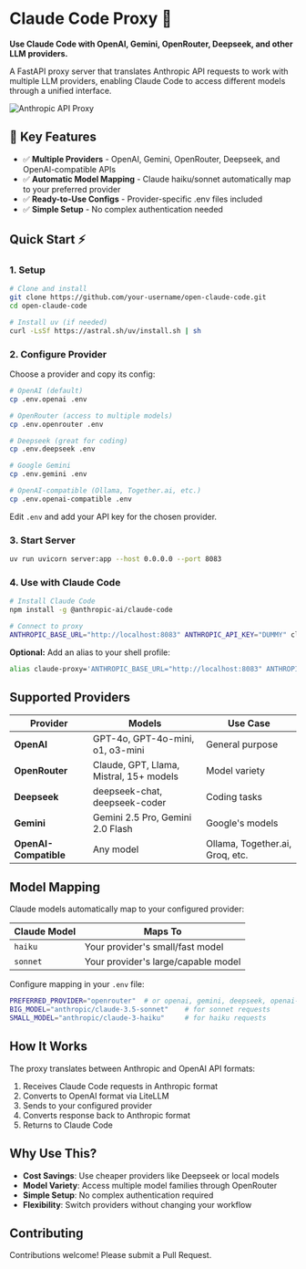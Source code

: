 # Claude Code Proxy 🔄

**Use Claude Code with OpenAI, Gemini, OpenRouter, Deepseek, and other LLM providers.**

A FastAPI proxy server that translates Anthropic API requests to work with multiple LLM providers, enabling Claude Code to access different models through a unified interface.

![Anthropic API Proxy](pic.png)

## 🌟 Key Features

- ✅ **Multiple Providers** - OpenAI, Gemini, OpenRouter, Deepseek, and OpenAI-compatible APIs
- ✅ **Automatic Model Mapping** - Claude haiku/sonnet automatically map to your preferred provider
- ✅ **Ready-to-Use Configs** - Provider-specific .env files included
- ✅ **Simple Setup** - No complex authentication needed

## Quick Start ⚡

### 1. Setup

```bash
# Clone and install
git clone https://github.com/your-username/open-claude-code.git
cd open-claude-code

# Install uv (if needed)
curl -LsSf https://astral.sh/uv/install.sh | sh
```

### 2. Configure Provider

Choose a provider and copy its config:

```bash
# OpenAI (default)
cp .env.openai .env

# OpenRouter (access to multiple models)
cp .env.openrouter .env

# Deepseek (great for coding)
cp .env.deepseek .env

# Google Gemini
cp .env.gemini .env

# OpenAI-compatible (Ollama, Together.ai, etc.)
cp .env.openai-compatible .env
```

Edit `.env` and add your API key for the chosen provider.

### 3. Start Server

```bash
uv run uvicorn server:app --host 0.0.0.0 --port 8083
```

### 4. Use with Claude Code

```bash
# Install Claude Code
npm install -g @anthropic-ai/claude-code

# Connect to proxy
ANTHROPIC_BASE_URL="http://localhost:8083" ANTHROPIC_API_KEY="DUMMY" claude
```

**Optional:** Add an alias to your shell profile:
```bash
alias claude-proxy='ANTHROPIC_BASE_URL="http://localhost:8083" ANTHROPIC_API_KEY="DUMMY" claude'
```

## Supported Providers

| Provider | Models | Use Case |
|----------|--------|----------|
| **OpenAI** | GPT-4o, GPT-4o-mini, o1, o3-mini | General purpose |
| **OpenRouter** | Claude, GPT, Llama, Mistral, 15+ models | Model variety |
| **Deepseek** | deepseek-chat, deepseek-coder | Coding tasks |
| **Gemini** | Gemini 2.5 Pro, Gemini 2.0 Flash | Google's models |
| **OpenAI-Compatible** | Any model | Ollama, Together.ai, Groq, etc. |

## Model Mapping

Claude models automatically map to your configured provider:

| Claude Model | Maps To |
|--------------|---------|
| `haiku` | Your provider's small/fast model |
| `sonnet` | Your provider's large/capable model |

Configure mapping in your `.env` file:
```bash
PREFERRED_PROVIDER="openrouter"  # or openai, gemini, deepseek, openai-compatible
BIG_MODEL="anthropic/claude-3.5-sonnet"    # for sonnet requests
SMALL_MODEL="anthropic/claude-3-haiku"     # for haiku requests
```

## How It Works

The proxy translates between Anthropic and OpenAI API formats:

1. Receives Claude Code requests in Anthropic format
2. Converts to OpenAI format via LiteLLM
3. Sends to your configured provider
4. Converts response back to Anthropic format
5. Returns to Claude Code

## Why Use This?

- **Cost Savings**: Use cheaper providers like Deepseek or local models
- **Model Variety**: Access multiple model families through OpenRouter
- **Simple Setup**: No complex authentication required
- **Flexibility**: Switch providers without changing your workflow

## Contributing

Contributions welcome! Please submit a Pull Request.
